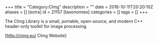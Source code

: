 +++
title = "Category:CImg"
description = ""
date = 2016-10-11T20:20:10Z
aliases = []
[extra]
id = 21157
[taxonomies]
categories = []
tags = []
+++

The CImg Library is a small, portable, open-source, and modern C++ header-only toolkit for image processing.

[http://cimg.eu/ CImg Website]
